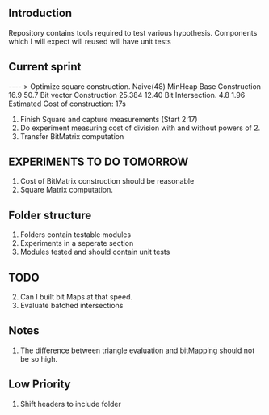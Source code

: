 ## Introduction

Repository contains tools required to test various hypothesis.
Components which I will expect will reused will have unit tests

## Current sprint
---- > Optimize square construction.
                              Naive(48)              MinHeap
Base Construction             16.9                      50.7
Bit vector Construction       25.384                    12.40
Bit Intersection.             4.8                       1.96
Estimated Cost of construction: 17s

1. Finish Square and capture measurements (Start 2:17)
2. Do experiment measuring cost of division with and without powers of 2.
3. Transfer BitMatrix computation

## EXPERIMENTS TO DO TOMORROW

1. Cost of BitMatrix construction should be reasonable
2. Square Matrix computation.

## Folder structure

1. Folders contain testable modules
2. Experiments in a seperate section
3. Modules tested and should contain unit tests

## TODO

2. Can I built bit Maps at that speed.
3. Evaluate batched intersections

## Notes

1. The difference between triangle evaluation and bitMapping should not be so high.

## Low Priority

1. Shift headers to include folder
